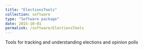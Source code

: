 ```yaml
---
title: "ElectionsTools"
collection: software
type: "Software package"
date: 2015-10-01
permalink: /software/ElectionsTools
---
```



Tools for tracking and understanding elections and opinion polls

